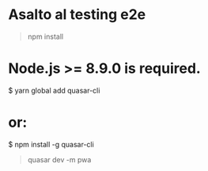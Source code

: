# Asalto al testing e2e

> npm install

# Node.js >= 8.9.0 is required.
$ yarn global add quasar-cli
# or:
$ npm install -g quasar-cli


> quasar dev -m pwa
